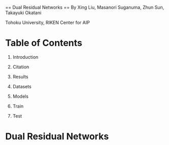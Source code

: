 == Dual Residual Networks ==
By Xing Liu, Masanori Suganuma, Zhun Sun, Takayuki Okatani 

Tohoku University, RIKEN Center for AIP

# Table of Contents
1) Introduction

2) Citation

3) Results

4) Datasets

5) Models

6) Train

7) Test

# Dual Residual Networks
